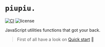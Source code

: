 # `piupiu.`

[![CI](https://github.com/thomasbrodusch/piupiu/actions/workflows/ci.yaml/badge.svg?branch=develop)](https://github.com/thomasbrodusch/hive/actions/workflows/ci.yaml)
![license](https://img.shields.io/github/license/thomasbrodusch/piupiu?color=%2365C764)

JavaScript utilities functions that got your back.
>  First of all have a look on  [Quick start](quickstart.md) 🥳
